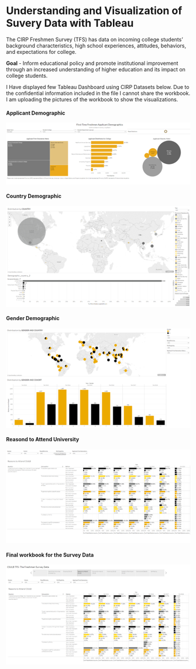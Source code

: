 # Understanding and Visualization of Suvery Data with Tableau

 The CIRP Freshmen Survey (TFS) has data on incoming college students’ background characteristics, high school experiences, attitudes, behaviors, and expectations for college.
 
 <b>Goal</b> - Inform educational policy and promote institutional improvement through an increased understanding of higher education and its impact on college students.
 
 I Have displayed few Tableau Dashboard using CIRP Datasets below. Due to the confidential information included in the file I cannot share the workbook.
 <br>I am uploading the pictures of the workbook to show the visualizations.

#### Applicant Demographic
 
 ![Applicant Demographic](./Tableau%20Visuals/first_time_freshman_demographic.png)
 
 
#### Country Demographic
 
 ![Counrty Demo](./Tableau%20Visuals/Country_Demographic.png)
 
 
 #### Gender Demographic
 
 ![Gender and Counrty](./Tableau%20Visuals/Gender_demographic.png)


 #### Reasond to Attend University
 
 ![Reason to attend universtiy](./Tableau%20Visuals/Reason_to_attend_university.png)

 #### Final workbook for the Survey Data
 
 ![Survey Data workbook](./Tableau%20Visuals/Final_Freshman_survey_workbook.png)

